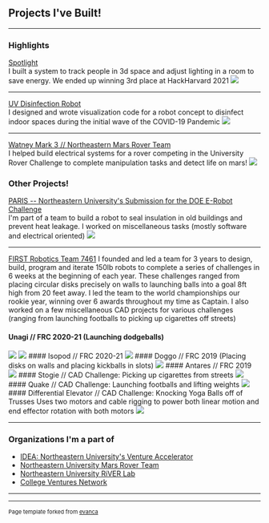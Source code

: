 ## Projects I've Built!

---

### Highlights 

[Spotlight](https://devpost.com/software/spotlight-6f8ct0)
<br>
I built a system to track people in 3d space and adjust lighting in a room to save energy. We ended up winning 3rd place at HackHarvard 2021 
<img src="images/spotlight.png?raw=true"/>

---
[UV Disinfection Robot](https://www.hackster.io/kevin-tran/wells-a-uv-c-disinfection-robot-for-indoor-spaces-946925)
<br>
I designed and wrote visualization code for a robot concept to disinfect indoor spaces during the initial wave of the COVID-19 Pandemic
<img src="images/wells.jpeg?raw=true"/>

---
[Watney Mark 3 // Northeastern Mars Rover Team]()
<br>
I helped build electrical systems for a rover competing in the University Rover Challenge to complete manipulation tasks and detect life on mars!
<img src="images/watney.jpg?raw=true"/>

### Other Projects!

[PARIS -- Northeastern University's Submission for the DOE E-Robot Challenge](https://coe.northeastern.edu/news/nu-team-paris-wins-in-phase-1-of-american-made-e-robot-prize/)
<br>
I'm part of a team to build a robot to seal insulation in old buildings and prevent heat leakage. I worked on miscellaneous tasks (mostly software and electrical oriented)
<img src="images/paris.jpg?raw=true"/>

---
[FIRST Robotics Team 7461](https://sushisquad.org/)
I founded and led a team for 3 years to design, build, program and iterate 150lb robots to complete a series of challenges in 6 weeks at the beginning of each year. These challenges ranged from placing circular disks precisely on walls to launching balls into a goal 8ft high from 20 feet away. I led the team to the world championships our rookie year, winning over 6 awards throughout my time as Captain. I also worked on a few miscellaneous CAD projects for various challenges (ranging from launching footballs to picking up cigarettes off streets)
#### Unagi // FRC 2020-21 (Launching dodgeballs)
<img src="images/unagin.jpg?raw=true"/>
<img src="images/unagi2.jpg?raw=true">
#### Isopod // FRC 2020-21
<img src="images/iso2.jpg?raw=true">
#### Doggo // FRC 2019 (Placing disks on walls and placing kickballs in slots)
<img src="images/doggo.jpg?raw=true">
#### Antares // FRC 2019
<img src="images/antares.jpg?raw=true">
#### Stogie // CAD Challenge: Picking up cigarettes from streets
<img src="images/Stogie2.png?raw=true">
#### Quake // CAD Challenge: Launching footballs and lifting weights
<img src="images/quake.png?raw=true">
#### Differential Elevator // CAD Challenge: Knocking Yoga Balls off of Trusses
Uses two motors and cable rigging to power both linear motion and end effector rotation with both motors
<img src="images/diffy.jpg?raw=true">

--- 

### Organizations I'm a part of

- [IDEA: Northeastern University's Venture Accelerator](https://www.northeastern.edu/idea/)
- [Northeastern University Mars Rover Team](https://www.northeasternrover.com/)
- [Northeastern University RiVER Lab](https://robotics.northeastern.edu/)
- [College Ventures Network](https://www.collegeventuresnetwork.com/)

---





---
<p style="font-size:11px">Page template forked from <a href="https://github.com/evanca/quick-portfolio">evanca</a></p>
<!-- Remove above link if you don't want to attibute -->

